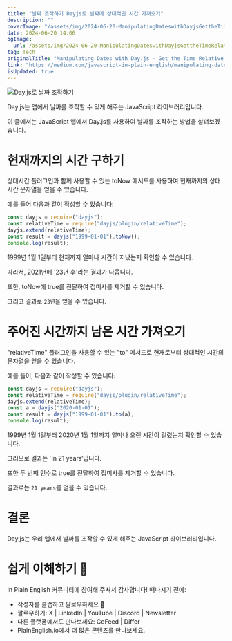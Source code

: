 ```yaml
---
title: "날짜 조작하기 Dayjs로 날짜에 상대적인 시간 가져오기"
description: ""
coverImage: "/assets/img/2024-06-20-ManipulatingDateswithDayjsGettheTimeRelativetoaDate_0.png"
date: 2024-06-20 14:06
ogImage: 
  url: /assets/img/2024-06-20-ManipulatingDateswithDayjsGettheTimeRelativetoaDate_0.png
tag: Tech
originalTitle: "Manipulating Dates with Day.js — Get the Time Relative to a Date"
link: "https://medium.com/javascript-in-plain-english/manipulating-dates-with-day-js-get-the-time-to-a-date-efcb149945ab"
isUpdated: true
---
```







![Day.js로 날짜 조작하기](/assets/img/2024-06-20-ManipulatingDateswithDayjsGettheTimeRelativetoaDate_0.png)

Day.js는 앱에서 날짜를 조작할 수 있게 해주는 JavaScript 라이브러리입니다.

이 글에서는 JavaScript 앱에서 Day.js를 사용하여 날짜를 조작하는 방법을 살펴보겠습니다.

# 현재까지의 시간 구하기


<div class="content-ad"></div>

상대시간 플러그인과 함께 사용할 수 있는 toNow 메서드를 사용하여 현재까지의 상대 시간 문자열을 얻을 수 있습니다.

예를 들어 다음과 같이 작성할 수 있습니다:

```js
const dayjs = require("dayjs");
const relativeTime = require("dayjs/plugin/relativeTime");
dayjs.extend(relativeTime);
const result = dayjs("1999-01-01").toNow();
console.log(result);
```

1999년 1월 1일부터 현재까지 얼마나 시간이 지났는지 확인할 수 있습니다.

<div class="content-ad"></div>

따라서, 2021년에 '23년 후'라는 결과가 나옵니다.

또한, toNow에 true를 전달하여 접미사를 제거할 수 있습니다.

그리고 결과로 `23년`을 얻을 수 있습니다.

# 주어진 시간까지 남은 시간 가져오기

<div class="content-ad"></div>

"relativeTime" 플러그인을 사용할 수 있는 "to" 메서드로 현재로부터 상대적인 시간의 문자열을 얻을 수 있습니다.

예를 들어, 다음과 같이 작성할 수 있습니다:

```js
const dayjs = require("dayjs");
const relativeTime = require("dayjs/plugin/relativeTime");
dayjs.extend(relativeTime);
const a = dayjs("2020-01-01");
const result = dayjs("1999-01-01").to(a);
console.log(result);
```

1999년 1월 1일부터 2020년 1월 1일까지 얼마나 오랜 시간이 걸렸는지 확인할 수 있습니다.

<div class="content-ad"></div>

그러므로 결과는 `in 21 years‘입니다.

또한 두 번째 인수로 true를 전달하여 접미사를 제거할 수 있습니다.

결과로는 `21 years`를 얻을 수 있습니다.

# 결론

<div class="content-ad"></div>

Day.js는 우리 앱에서 날짜를 조작할 수 있게 해주는 JavaScript 라이브러리입니다.

# 쉽게 이해하기 🚀

In Plain English 커뮤니티에 참여해 주셔서 감사합니다! 떠나시기 전에:

- 작성자를 클랩하고 팔로우하세요 ️👏️️
- 팔로우하기: X | LinkedIn | YouTube | Discord | Newsletter
- 다른 플랫폼에서도 만나보세요: CoFeed | Differ
- PlainEnglish.io에서 더 많은 콘텐츠를 만나보세요.